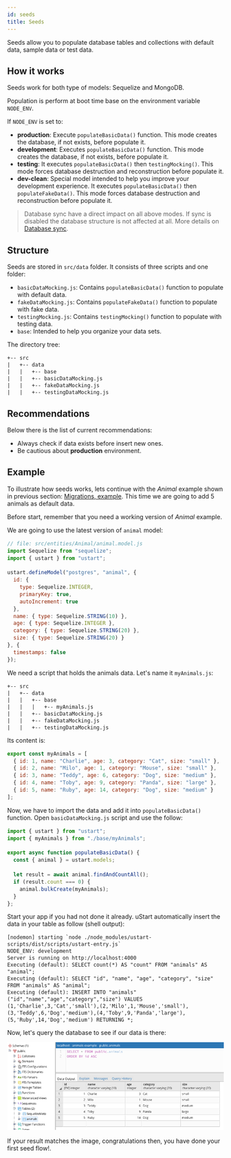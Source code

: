 ```yaml
---
id: seeds
title: Seeds
---
```


Seeds allow you to populate database tables and collections with default data, sample data or test data.

## How it works

 Seeds work for both type of models: Sequelize and MongoDB.

 Population is perform at boot time base on the environment variable `NODE_ENV`.

If `NODE_ENV` is set to:

* **production**: Execute `populateBasicData()` function. This mode creates the database, if not exists, before populate it.
* **development**: Executes `populateBasicData()` function. This mode creates the database, if not exists, before populate it.
* **testing**: It executes `populateBasicData()` then `testingMocking()`. This mode forces database destruction and reconstruction before populate it.
* **dev-clean**: Special model intended to help you improve your development experience. It executes `populateBasicData()` then `populateFakeData()`. This mode forces database destruction and reconstruction before populate it.

> Database sync have a direct impact on all above modes. If sync is disabled the database structure is not affected at all. More details on [Database sync](datasources.md).

## Structure

Seeds are stored in `src/data` folder. It consists of three scripts and one folder:

* `basicDataMocking.js`: Contains `populateBasicData()` function to populate with default data.
* `fakeDataMocking.js`: Contains `populateFakeData()` function to populate with fake data.
* `testingMocking.js`: Contains `testingMocking()` function to populate with testing data.
* `base`: Intended to help you organize your data sets.

The directory tree:

```
+-- src
|   +-- data
|   |   +-- base
|   |   +-- basicDataMocking.js
|   |   +-- fakeDataMocking.js
|   |   +-- testingDataMocking.js
```

## Recommendations

Below there is the list of current recommendations:

* Always check if data exists before insert new ones.
* Be cautious about **production** environment.

## Example

To illustrate how seeds works, lets continue with the *Animal* example shown in previous section: [Migrations, example](migrations.md#example). This time we are going to add 5 animals as default data.

Before start, remember that you need a working version of *Animal* example.

We are going to use the latest version of `animal` model:

```js
// file: src/entities/Animal/animal.model.js
import Sequelize from "sequelize";
import { ustart } from "ustart";

ustart.defineModel("postgres", "animal", {
  id: {
    type: Sequelize.INTEGER,
    primaryKey: true,
    autoIncrement: true
  },
  name: { type: Sequelize.STRING(10) },
  age: { type: Sequelize.INTEGER },
  category: { type: Sequelize.STRING(20) },
  size: { type: Sequelize.STRING(20) }
}, {
  timestamps: false
});
```

We need a script that holds the animals data. Let's name it `myAnimals.js`:
```
+-- src
|   +-- data
|   |   +-- base
|   |   |   +-- myAnimals.js
|   |   +-- basicDataMocking.js
|   |   +-- fakeDataMocking.js
|   |   +-- testingDataMocking.js
```

Its content is:

```js
export const myAnimals = [
  { id: 1, name: "Charlie", age: 3, category: "Cat", size: "small" },
  { id: 2, name: "Milo", age: 1, category: "Mouse", size: "small" },
  { id: 3, name: "Teddy", age: 6, category: "Dog", size: "medium" },
  { id: 4, name: "Toby", age: 9, category: "Panda", size: "large" },
  { id: 5, name: "Ruby", age: 14, category: "Dog", size: "medium" }
];
```

Now, we have to import the data and add it into `populateBasicData()` function. Open `basicDataMocking.js` script and use the follow:

```js
import { ustart } from "ustart";
import { myAnimals } from "./base/myAnimals";

export async function populateBasicData() {
  const { animal } = ustart.models;

  let result = await animal.findAndCountAll();
  if (result.count === 0) {
    animal.bulkCreate(myAnimals);
  }
};
```

Start your app if you had not done it already. uStart automatically insert the data in your table as follow (shell output):

```shell
[nodemon] starting `node ./node_modules/ustart-scripts/dist/scripts/ustart-entry.js`
NODE_ENV: development
Server is running on http://localhost:4000
Executing (default): SELECT count(*) AS "count" FROM "animals" AS "animal";
Executing (default): SELECT "id", "name", "age", "category", "size" FROM "animals" AS "animal";
Executing (default): INSERT INTO "animals" ("id","name","age","category","size") VALUES (1,'Charlie',3,'Cat','small'),(2,'Milo',1,'Mouse','small'),(3,'Teddy',6,'Dog','medium'),(4,'Toby',9,'Panda','large'),(5,'Ruby',14,'Dog','medium') RETURNING *;
```

Now, let's query the database to see if our data is there:

![Query result of animals data](assets/seed-show-table-data.png)

If your result matches the image, congratulations then, you have done your first seed flow!.
